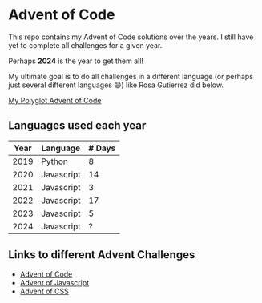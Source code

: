 # Advent of Code

This repo contains my Advent of Code solutions over the years. I still have yet to complete all challenges for a given year.

Perhaps **2024** is the year to get them all!

My ultimate goal is to do all challenges in a different language (or perhaps just several different languages 😄) like Rosa Gutierrez did below.

[My Polyglot Advent of Code](https://m.signalvnoise.com/my-polyglot-advent-of-code/)

## Languages used each year

| Year | Language   | # Days |
| ---- | ---------- | ------ |
| 2019 | Python     | 8      |
| 2020 | Javascript | 14     |
| 2021 | Javascript | 3      |
| 2022 | Javascript | 17     |
| 2023 | Javascript | 5      |
| 2024 | Javascript | ?      |

## Links to different Advent Challenges

- [Advent of Code](https://adventofcode.com)
- [Advent of Javascript](https://www.adventofjs.com)
- [Advent of CSS](https://www.adventofcss.com)
